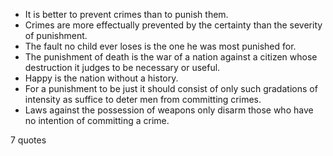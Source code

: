  - It is better to prevent crimes than to punish them.
 - Crimes are more effectually prevented by the certainty than the severity of punishment.
 - The fault no child ever loses is the one he was most punished for.
 - The punishment of death is the war of a nation against a citizen whose destruction it judges to be necessary or useful.
 - Happy is the nation without a history.
 - For a punishment to be just it should consist of only such gradations of intensity as suffice to deter men from committing crimes.
 - Laws against the possession of weapons only disarm those who have no intention of committing a crime.

7 quotes